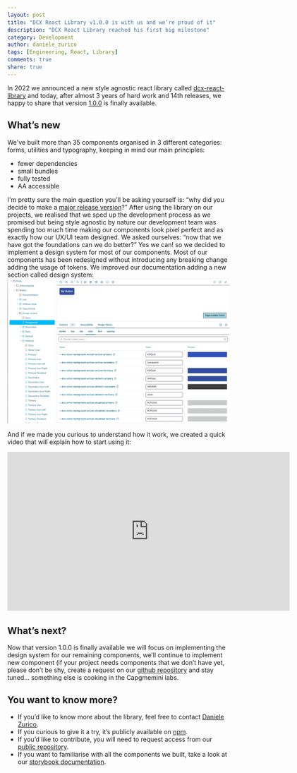 ```yaml
---
layout: post
title: "DCX React Library v1.0.0 is with us and we’re proud of it"
description: "DCX React Library reached his first big milestone"
category: Development
author: daniele_zurico
tags: [Engineering, React, Library]
comments: true
share: true
---
```


In 2022 we announced a new style agnostic react library called [dcx-react-library](https://capgemini.github.io/development/dcx-react-library/) and today, after almost 3 years of hard work and 14th releases, we happy to share that version [1.0.0](https://www.npmjs.com/package/@capgeminiuk/dcx-react-library) is finally available.

## What’s new

We've built more than 35 components organised in 3 different categories: forms, utilities and typography, keeping in mind our main principles:

- fewer dependencies
- small bundles
- fully tested
- AA accessible

I'm pretty sure the main question you'll be asking yourself is: “why did you decide to make a [major release version](https://semver.org/)?”
After using the library on our projects, we realised that we sped up the development process as we promised but being style agnostic by nature our development team was spending too much time making our components look pixel perfect and as exactly how our UX/UI team designed. We asked ourselves: “now that we have got the foundations can we do better?” Yes we can! so we decided to implement a design system for most of our components.
Most of our components has been redesigned without introducing any breaking change adding the usage of tokens. We improved our documentation adding a new section called design system:
![Documentation](/images/2024-04-03-dcx-react-library-v1-is-here/dcx-react-library-v1-storybook.jpg)

And if we made you curious to understand how it work, we created a quick video that will explain how to start using it:

<div class="small-12 medium-8 large-4 small-centered columns">
   <div class="flex-video">
      <iframe width="640" height="360" src="https://capgemini.sharepoint.com/:v:/r/sites/SoftwareEngineeringBlog/Shared%20Documents/General/dcx-react-library-design-system.mp4?csf=1&web=1&e=snkrTv" title="dcx-react-library-design-system.mp4" frameborder="0" allowfullscreen></iframe>
   </div>
</div>

## What’s next?

Now that version 1.0.0 is finally available we will focus on implementing the design system for our remaining components, we’ll continue to implement new component (if your project needs components that we don’t have yet, please don’t be shy, create a request on our [github repository](https://github.com/Capgemini/dcx-react-library) and stay tuned… something else is cooking in the Capgmemini labs.

## You want to know more?

- If you’d like to know more about the library, feel free to contact [Daniele Zurico](https://capgemini.github.io/authors/#author-daniele-zurico).
- If you curious to give it a try, it’s publicly available on [npm](https://www.npmjs.com/package/@capgeminiuk/dcx-react-library).
- If you’d like to contribute, you will need to request access from our [public repository](https://github.com/Capgemini/dcx-react-library).
- If you want to familiarise with all the components we built, take a look at our [storybook documentation](https://main--6069a6f47f4b9f002171f8e1.chromatic.com/).

